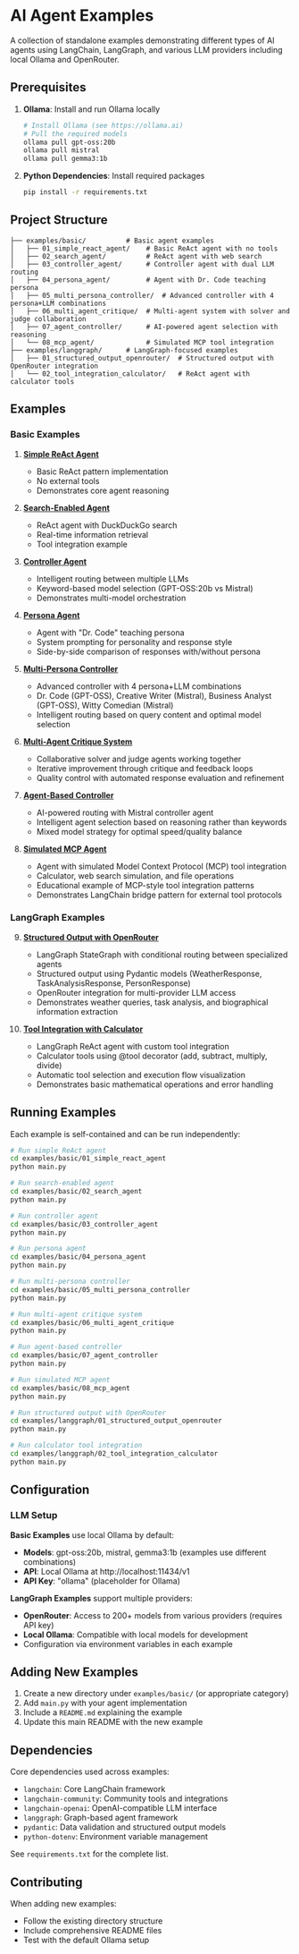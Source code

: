 # AI Agent Examples

A collection of standalone examples demonstrating different types of AI agents using LangChain, LangGraph, and various LLM providers including local Ollama and OpenRouter.

## Prerequisites

1. **Ollama**: Install and run Ollama locally
   ```bash
   # Install Ollama (see https://ollama.ai)
   # Pull the required models
   ollama pull gpt-oss:20b
   ollama pull mistral
   ollama pull gemma3:1b
   ```

2. **Python Dependencies**: Install required packages
   ```bash
   pip install -r requirements.txt
   ```

## Project Structure

```
├── examples/basic/          # Basic agent examples
│   ├── 01_simple_react_agent/    # Basic ReAct agent with no tools
│   ├── 02_search_agent/          # ReAct agent with web search
│   ├── 03_controller_agent/      # Controller agent with dual LLM routing
│   ├── 04_persona_agent/         # Agent with Dr. Code teaching persona
│   ├── 05_multi_persona_controller/  # Advanced controller with 4 persona+LLM combinations
│   ├── 06_multi_agent_critique/  # Multi-agent system with solver and judge collaboration
│   ├── 07_agent_controller/      # AI-powered agent selection with reasoning
│   └── 08_mcp_agent/             # Simulated MCP tool integration
├── examples/langgraph/      # LangGraph-focused examples
│   ├── 01_structured_output_openrouter/  # Structured output with OpenRouter integration
│   └── 02_tool_integration_calculator/   # ReAct agent with calculator tools
```

## Examples

### Basic Examples

1. **[Simple ReAct Agent](examples/basic/01_simple_react_agent/)**
   - Basic ReAct pattern implementation
   - No external tools
   - Demonstrates core agent reasoning

2. **[Search-Enabled Agent](examples/basic/02_search_agent/)**
   - ReAct agent with DuckDuckGo search
   - Real-time information retrieval
   - Tool integration example

3. **[Controller Agent](examples/basic/03_controller_agent/)**
   - Intelligent routing between multiple LLMs
   - Keyword-based model selection (GPT-OSS:20b vs Mistral)
   - Demonstrates multi-model orchestration

4. **[Persona Agent](examples/basic/04_persona_agent/)**
   - Agent with "Dr. Code" teaching persona
   - System prompting for personality and response style
   - Side-by-side comparison of responses with/without persona

5. **[Multi-Persona Controller](examples/basic/05_multi_persona_controller/)**
   - Advanced controller with 4 persona+LLM combinations
   - Dr. Code (GPT-OSS), Creative Writer (Mistral), Business Analyst (GPT-OSS), Witty Comedian (Mistral)
   - Intelligent routing based on query content and optimal model selection

6. **[Multi-Agent Critique System](examples/basic/06_multi_agent_critique/)**
   - Collaborative solver and judge agents working together
   - Iterative improvement through critique and feedback loops
   - Quality control with automated response evaluation and refinement

7. **[Agent-Based Controller](examples/basic/07_agent_controller/)**
   - AI-powered routing with Mistral controller agent
   - Intelligent agent selection based on reasoning rather than keywords
   - Mixed model strategy for optimal speed/quality balance

8. **[Simulated MCP Agent](examples/basic/08_mcp_agent/)**
   - Agent with simulated Model Context Protocol (MCP) tool integration
   - Calculator, web search simulation, and file operations
   - Educational example of MCP-style tool integration patterns
   - Demonstrates LangChain bridge pattern for external tool protocols

### LangGraph Examples

9. **[Structured Output with OpenRouter](examples/langgraph/01_structured_output_openrouter/)**
   - LangGraph StateGraph with conditional routing between specialized agents
   - Structured output using Pydantic models (WeatherResponse, TaskAnalysisResponse, PersonResponse)
   - OpenRouter integration for multi-provider LLM access
   - Demonstrates weather queries, task analysis, and biographical information extraction

10. **[Tool Integration with Calculator](examples/langgraph/02_tool_integration_calculator/)**
    - LangGraph ReAct agent with custom tool integration
    - Calculator tools using @tool decorator (add, subtract, multiply, divide)
    - Automatic tool selection and execution flow visualization
    - Demonstrates basic mathematical operations and error handling

## Running Examples

Each example is self-contained and can be run independently:

```bash
# Run simple ReAct agent
cd examples/basic/01_simple_react_agent
python main.py

# Run search-enabled agent
cd examples/basic/02_search_agent
python main.py

# Run controller agent
cd examples/basic/03_controller_agent
python main.py

# Run persona agent
cd examples/basic/04_persona_agent
python main.py

# Run multi-persona controller
cd examples/basic/05_multi_persona_controller
python main.py

# Run multi-agent critique system
cd examples/basic/06_multi_agent_critique
python main.py

# Run agent-based controller
cd examples/basic/07_agent_controller
python main.py

# Run simulated MCP agent
cd examples/basic/08_mcp_agent
python main.py

# Run structured output with OpenRouter
cd examples/langgraph/01_structured_output_openrouter
python main.py

# Run calculator tool integration
cd examples/langgraph/02_tool_integration_calculator
python main.py
```

## Configuration

### LLM Setup

**Basic Examples** use local Ollama by default:
- **Models**: gpt-oss:20b, mistral, gemma3:1b (examples use different combinations)
- **API**: Local Ollama at http://localhost:11434/v1
- **API Key**: "ollama" (placeholder for Ollama)

**LangGraph Examples** support multiple providers:
- **OpenRouter**: Access to 200+ models from various providers (requires API key)
- **Local Ollama**: Compatible with local models for development
- Configuration via environment variables in each example

## Adding New Examples

1. Create a new directory under `examples/basic/` (or appropriate category)
2. Add `main.py` with your agent implementation
3. Include a `README.md` explaining the example
4. Update this main README with the new example

## Dependencies

Core dependencies used across examples:
- `langchain`: Core LangChain framework
- `langchain-community`: Community tools and integrations
- `langchain-openai`: OpenAI-compatible LLM interface
- `langgraph`: Graph-based agent framework
- `pydantic`: Data validation and structured output models
- `python-dotenv`: Environment variable management

See `requirements.txt` for the complete list.

## Contributing

When adding new examples:
- Follow the existing directory structure
- Include comprehensive README files
- Test with the default Ollama setup